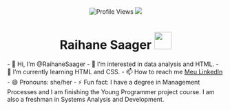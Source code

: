 <div align="center">
  <img src="https://komarev.com/ghpvc/?username=isadorafranca0&color=blue&style=flat" alt="Profile Views">
  <a href="https://github.com/isadorafranca/"><img src="https://img.shields.io/github/followers/isadorafranca?color=%234CC61E&label=GitHub%20Followers%20%3A"/></a>
</div>
<div align="center">

# Raihane Saager <img src= "https://github.com/user-attachments/assets/8210143d-e2b2-446a-8248-9bdf8c96ad3d" width="40" height="40">
</div>
- 👋 Hi, I’m @RaihaneSaager
- 👀 I’m interested in data analysis and HTML.
- 🌱 I’m currently learning HTML and CSS.
- 📫 How to reach me <a href="https://www.linkedin.com/in/raihane-saager-/" target="_blank" >Meu LinkedIn</a>
- 😄 Pronouns: she/her
- ⚡ Fun fact: I have a degree in Management Processes and I am finishing the Young Programmer project course. I am also a freshman in Systems Analysis and Development.

<!---
RaihaneSaager/RaihaneSaager is a ✨ special ✨ repository because its `README.md` (this file) appears on your GitHub profile.
You can click the Preview link to take a look at your changes.
--->
